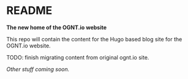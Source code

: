 # README

**The new home of the OGNT.io website**

This repo will contain the content for the Hugo based blog site for the OGNT.io
website.

TODO: finish migrating content from original ognt.io site.



*Other stuff coming soon.*
